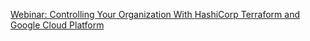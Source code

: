 [Webinar: Controlling Your Organization With HashiCorp Terraform and Google Cloud Platform](https://www.youtube.com/watch?v=Ym6DtUx5REg)

